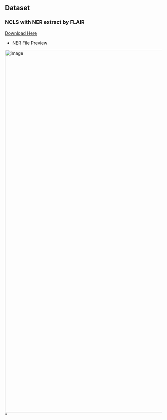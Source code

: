 ## Dataset

### NCLS with NER extract by FLAIR 
[Download Here]()
* NER File Preview
<img width="1163" alt="image" src="https://user-images.githubusercontent.com/58298139/155727218-a6dff448-0de0-46d6-8d19-1a3edbae714c.png">
* 
